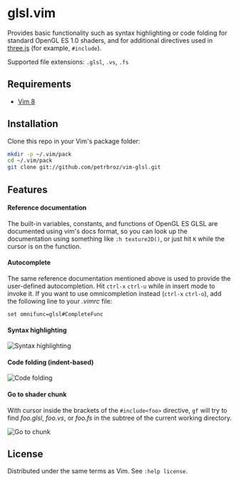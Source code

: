 # glsl.vim

Provides basic functionality such as syntax highlighting or code folding
for standard OpenGL ES 1.0 shaders, and for additional directives used in
[three.js](https://github.com/mrdoob/three.js/) (for example, `#include`).

Supported file extensions: `.glsl`, `.vs`, `.fs`

## Requirements

- [Vim 8](https://github.com/vim/vim/blob/master/runtime/doc/version8.txt)

## Installation

Clone this repo in your Vim's package folder:
```bash
mkdir -p ~/.vim/pack
cd ~/.vim/pack
git clone git://github.com/petrbroz/vim-glsl.git
```

## Features

#### Reference documentation

The built-in variables, constants, and functions of OpenGL ES GLSL are documented
using vim's docs format, so you can look up the documentation using something like
`:h texture2D()`, or just hit `K` while the cursor is on the function.

#### Autocomplete

The same reference documentation mentioned above is used to provide the user-defined
autocompletion. Hit `ctrl-x` `ctrl-u` while in insert mode to invoke it. If you want
to use omnicompletion instead (`ctrl-x` `ctrl-o`), add the following line to your
_.vimrc_ file:

```vim
set omnifunc=glsl#CompleteFunc
```

#### Syntax highlighting

![Syntax highlighting](https://github.com/petrbroz/vim-glsl/blob/gh-pages/images/syntax.png)

#### Code folding (indent-based)

![Code folding](https://github.com/petrbroz/vim-glsl/blob/gh-pages/images/folding.gif)

#### Go to shader chunk

With cursor inside the brackets of the `#include<foo>` directive, `gf` will try to find
_foo.glsl_, _foo.vs_, or _foo.fs_ in the subtree of the current working directory.

![Go to chunk](https://github.com/petrbroz/vim-glsl/blob/gh-pages/images/gotochunk.gif)

## License

Distributed under the same terms as Vim. See `:help license`.
